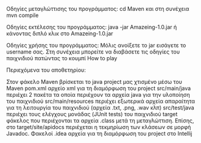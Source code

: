 Οδηγίες μεταγλώττισης του προγράμματος: cd Maven και στη συνέχεια mvn compile

Οδηγίες εκτέλεσης του προγράμματος: java -jar Amazeing-1.0.jar ή κάνοντας διπλό κλικ στο Amazeing-1.0.jar

Οδηγίες χρήσης του προγράμματος: Μόλις ανοίξετε το jar εισάγετε το username σας. Στη συνέχεια μπορείτε να διαβάσετε τις οδηγίες του παιχνιδιού πατώντας το κουμπί How to play

Περιεχόμενα του αποθετηρίου:

Στον φάκελο Maven βρίσκεται το java project μας χτισμένο μέσω του Maven
pom.xml αρχείο xml για τη διαμόρφωση του project
src/main/java περιέχει 2 πακέτα τα οποία περιέχουν τα αρχεία java για την υλοποίηση του παιχνιδιού
src/main/resources περιέχει εξωτερικά αρχεία απαραίτητα για τη λειτουργία του παιχνιδιού (αρχεία .txt, .png, .wav κλπ)
src/test/java περιέχει τους ελέγχους μονάδας (JUnit tests) του παιχνιδιού
target φάκελος που περιέχονται τα αρχεία .class μετά τη μεταγλώττιση. Επίσης, στο target/site/apidocs περιέχεται η τεκμηρίωση των κλάσεων σε μορφή Javadoc.
Φακελοί .idea αρχεία για τη διαμόρφωση του project στο Intellij

